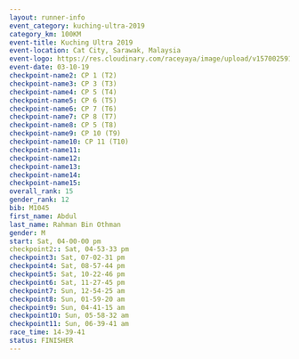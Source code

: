 ```yaml
---
layout: runner-info 
event_category: kuching-ultra-2019 
category_km: 100KM 
event-title: Kuching Ultra 2019
event-location: Cat City, Sarawak, Malaysia 
event-logo: https://res.cloudinary.com/raceyaya/image/upload/v1570025915/logo/kuching_ultra_jsvtue.jpg 
event-date: 03-10-19 
checkpoint-name2: CP 1 (T2) 
checkpoint-name3: CP 3 (T3) 
checkpoint-name4: CP 5 (T4) 
checkpoint-name5: CP 6 (T5) 
checkpoint-name6: CP 7 (T6) 
checkpoint-name7: CP 8 (T7) 
checkpoint-name8: CP 5 (T8) 
checkpoint-name9: CP 10 (T9) 
checkpoint-name10: CP 11 (T10) 
checkpoint-name11:  
checkpoint-name12: 
checkpoint-name13: 
checkpoint-name14: 
checkpoint-name15: 
overall_rank: 15
gender_rank: 12
bib: M1045
first_name: Abdul
last_name: Rahman Bin Othman
gender: M
start: Sat, 04-00-00 pm
checkpoint2:: Sat, 04-53-33 pm
checkpoint3: Sat, 07-02-31 pm
checkpoint4: Sat, 08-57-44 pm
checkpoint5: Sat, 10-22-46 pm
checkpoint6: Sat, 11-27-45 pm
checkpoint7: Sun, 12-54-25 am
checkpoint8: Sun, 01-59-20 am
checkpoint9: Sun, 04-41-15 am
checkpoint10: Sun, 05-58-32 am
checkpoint11: Sun, 06-39-41 am
race_time: 14-39-41
status: FINISHER
---
```

